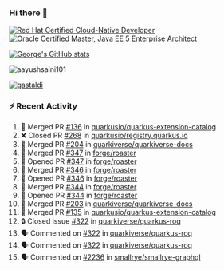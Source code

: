 ### Hi there 👋

<!--START_SECTION:badges-->
[![Red Hat Certified Cloud-Native Developer](https://images.credly.com/size/110x110/images/12ef4e4e-3d8d-4caf-9ab1-858c5bcb9619/image.png)](http://www.credly.com/badges/b6402e31-0894-48e6-b488-e2e551dcc809 "Red Hat Certified Cloud-Native Developer")
[![Oracle Certified Master, Java EE 5 Enterprise Architect](https://images.credly.com/size/110x110/images/1fa3549c-674c-4779-b3d6-d7d64eac2c23/Oracle-Certification-badge_OC-Master.png)](http://www.credly.com/badges/2565574e-b81d-410e-ab7d-24666ddcbe00 "Oracle Certified Master, Java EE 5 Enterprise Architect")
<!--END_SECTION:badges-->

[![George's GitHub stats](https://github-readme-stats.vercel.app/api?username=gastaldi&show=reviews,prs_merged&hide=contribs,prs&theme=transparent&show_icons=true)](https://github.com/anuraghazra/github-readme-stats)

<p align="left"> <img src="https://komarev.com/ghpvc/?username=gastaldi&label=Profile%20views&color=0e75b6&style=for-the-badge" alt="aayushsaini101" /> </p>

<p align="left"> <a href="https://github.com/ryo-ma/github-profile-trophy"><img src="https://github-profile-trophy.vercel.app/?username=gastaldi" alt="gastaldi" /></a> </p>

### :zap: Recent Activity

<!--START_SECTION:activity-->
1. 🎉 Merged PR [#136](https://github.com/quarkusio/quarkus-extension-catalog/pull/136) in [quarkusio/quarkus-extension-catalog](https://github.com/quarkusio/quarkus-extension-catalog)
2. ❌ Closed PR [#268](https://github.com/quarkusio/registry.quarkus.io/pull/268) in [quarkusio/registry.quarkus.io](https://github.com/quarkusio/registry.quarkus.io)
3. 🎉 Merged PR [#204](https://github.com/quarkiverse/quarkiverse-docs/pull/204) in [quarkiverse/quarkiverse-docs](https://github.com/quarkiverse/quarkiverse-docs)
4. 🎉 Merged PR [#347](https://github.com/forge/roaster/pull/347) in [forge/roaster](https://github.com/forge/roaster)
5. 💪 Opened PR [#347](https://github.com/forge/roaster/pull/347) in [forge/roaster](https://github.com/forge/roaster)
6. 🎉 Merged PR [#346](https://github.com/forge/roaster/pull/346) in [forge/roaster](https://github.com/forge/roaster)
7. 💪 Opened PR [#346](https://github.com/forge/roaster/pull/346) in [forge/roaster](https://github.com/forge/roaster)
8. 🎉 Merged PR [#344](https://github.com/forge/roaster/pull/344) in [forge/roaster](https://github.com/forge/roaster)
9. 💪 Opened PR [#344](https://github.com/forge/roaster/pull/344) in [forge/roaster](https://github.com/forge/roaster)
10. 🎉 Merged PR [#203](https://github.com/quarkiverse/quarkiverse-docs/pull/203) in [quarkiverse/quarkiverse-docs](https://github.com/quarkiverse/quarkiverse-docs)
11. 🎉 Merged PR [#135](https://github.com/quarkusio/quarkus-extension-catalog/pull/135) in [quarkusio/quarkus-extension-catalog](https://github.com/quarkusio/quarkus-extension-catalog)
12. 🔒 Closed issue [#322](https://github.com/quarkiverse/quarkus-roq/issues/322) in [quarkiverse/quarkus-roq](https://github.com/quarkiverse/quarkus-roq)
13. 🗣 Commented on [#322](https://github.com/quarkiverse/quarkus-roq/issues/322#issuecomment-2541319546) in [quarkiverse/quarkus-roq](https://github.com/quarkiverse/quarkus-roq)
14. 🗣 Commented on [#322](https://github.com/quarkiverse/quarkus-roq/issues/322#issuecomment-2541315895) in [quarkiverse/quarkus-roq](https://github.com/quarkiverse/quarkus-roq)
15. 🗣 Commented on [#2236](https://github.com/smallrye/smallrye-graphql/pull/2236#issuecomment-2541241527) in [smallrye/smallrye-graphql](https://github.com/smallrye/smallrye-graphql)
<!--END_SECTION:activity-->
